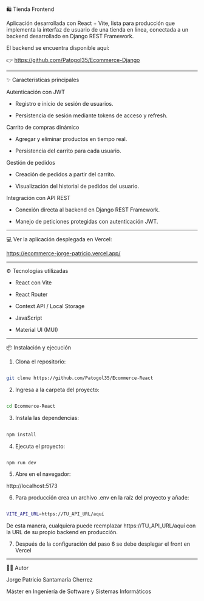 🛍️ Tienda Frontend

Aplicación desarrollada con React + Vite, lista para producción que implementa la interfaz de usuario de una tienda en línea, conectada a un backend desarrollado en Django REST Framework.

El backend se encuentra disponible aquí:

👉 https://github.com/Patogol35/Ecommerce-Django

---

✨ Características principales

Autenticación con JWT

- Registro e inicio de sesión de usuarios.

- Persistencia de sesión mediante tokens de acceso y refresh.


Carrito de compras dinámico

- Agregar y eliminar productos en tiempo real.

- Persistencia del carrito para cada usuario.


Gestión de pedidos

- Creación de pedidos a partir del carrito.

- Visualización del historial de pedidos del usuario.


Integración con API REST

- Conexión directa al backend en Django REST Framework.

- Manejo de peticiones protegidas con autenticación JWT.

--- 

💻 Ver la aplicación desplegada en Vercel:

https://ecommerce-jorge-patricio.vercel.app/

---

⚙️ Tecnologías utilizadas

- React con Vite

- React Router 

- Context API / Local Storage

- JavaScript

- Material UI (MUI)

--- 

📦 Instalación y ejecución

1. Clona el repositorio:

```bash

git clone https://github.com/Patogol35/Ecommerce-React

```

2. Ingresa a la carpeta del proyecto:

```bash

cd Ecommerce-React

```

3. Instala las dependencias:

```bash
  
npm install

```

4. Ejecuta el proyecto:

```bash

npm run dev

```

5. Abre en el navegador:
  
http://localhost:5173

6. Para producción crea un archivo .env en la raíz del proyecto y añade:

```bash

VITE_API_URL=https://TU_API_URL/aquí

```

De esta manera, cualquiera puede reemplazar https://TU_API_URL/aquí con la URL de su propio backend en producción.

7. Después de la configuración del paso 6 se debe desplegar el front en Vercel

---

👨‍💻 Autor

Jorge Patricio Santamaría Cherrez

Máster en Ingeniería de Software y Sistemas Informáticos


